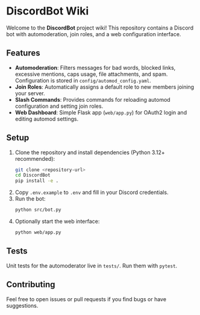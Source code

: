 # DiscordBot Wiki

Welcome to the **DiscordBot** project wiki!
This repository contains a Discord bot with automoderation, join roles, and a web configuration interface.

## Features
- **Automoderation**: Filters messages for bad words, blocked links, excessive mentions, caps usage, file attachments, and spam. Configuration is stored in `config/automod_config.yaml`.
- **Join Roles**: Automatically assigns a default role to new members joining your server.
- **Slash Commands**: Provides commands for reloading automod configuration and setting join roles.
- **Web Dashboard**: Simple Flask app (`web/app.py`) for OAuth2 login and editing automod settings.

## Setup
1. Clone the repository and install dependencies (Python 3.12+ recommended):
   ```bash
   git clone <repository-url>
   cd DiscordBot
   pip install -e .
   ```
2. Copy `.env.example` to `.env` and fill in your Discord credentials.
3. Run the bot:
   ```bash
   python src/bot.py
   ```
4. Optionally start the web interface:
   ```bash
   python web/app.py
   ```

## Tests
Unit tests for the automoderator live in `tests/`. Run them with `pytest`.

## Contributing
Feel free to open issues or pull requests if you find bugs or have suggestions.
